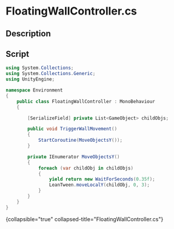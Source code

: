 # FloatingWallController.cs
<show-structure depth="2" />

## Description

## Script
```C#
using System.Collections;
using System.Collections.Generic;
using UnityEngine;

namespace Environment
{
    public class FloatingWallController : MonoBehaviour
    {

        [SerializeField] private List<GameObject> childObjs;

        public void TriggerWallMovement()
        {
            StartCoroutine(MoveObjectsY());
        }

        private IEnumerator MoveObjectsY()
        {
            foreach (var childObj in childObjs)
            {
                yield return new WaitForSeconds(0.35f);
                LeanTween.moveLocalY(childObj, 0, 3);
            }
        }
    }
}
```
{collapsible="true" collapsed-title="FloatingWallController.cs"}